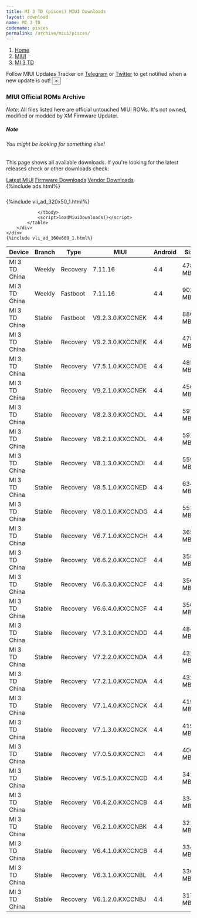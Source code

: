 ```yaml
---
title: MI 3 TD (pisces) MIUI Downloads
layout: download
name: MI 3 TD
codename: pisces
permalink: /archive/miui/pisces/
---
```

<nav aria-label="breadcrumb">
    <ol class="breadcrumb">
        <li class="breadcrumb-item"><a href="/">Home</a></li>
        <li class="breadcrumb-item"><a href="/miui/">MIUI</a></li>
        <li class="breadcrumb-item active" aria-current="page"><a href="/miui/pisces/">MI 3 TD</a></li>
    </ol>
</nav>
<div class="alert alert-primary alert-dismissible fade show" role="alert">
    Follow MIUI Updates Tracker on <a href="https://t.me/MIUIUpdatesTracker" class="alert-link">Telegram</a>
     or <a href="https://twitter.com/MiFwUpdater" class="alert-link">Twitter</a> to get notified when a new update is out!
    <button type="button" class="close" data-dismiss="alert" aria-label="Close">
        <span aria-hidden="true">&times;</span>
    </button>
</div>

### MIUI Official ROMs Archive
*Note*: All files listed here are official untouched MIUI ROMs. It's not owned, modified or modded by XM Firmware Updater.
<div class="card">
  <div class="card-body">
    <h5 class="card-title">Note</h5>
    <h6 class="card-subtitle mb-2 text-muted">You might be looking for something else!</h6>
    <p class="card-text">This page shows all available downloads.
     If you're looking for the latest releases check or other downloads check:</p>
    <a href="/miui/pisces/" class="card-link">Latest MIUI</a>
    <a href="/firmware/pisces/" class="card-link">Firmware Downloads</a>
    <a href="/vendor/pisces/" class="card-link">Vendor Downloads</a>
  </div>
</div>
{%include ads.html%}
<div class="row justify-content-center">
    <div class="col-10">
        <div class="table-responsive-md" style="margin-top: 25px;">
            {%include vli_ad_320x50_1.html%}
            <table id="miui" class="display dt-responsive nowrap compact table table-striped table-hover table-sm">
                <thead class="thead-dark">
                    <tr>
                        <th data-ref="device">Device</th>
                        <th data-ref="branch">Branch</th>
                        <th data-ref="type">Type</th>
                        <th data-ref="miui">MIUI</th>
                        <th data-ref="android">Android</th>
                        <th data-ref="size">Size</th>
                        <th data-ref="size">Date</th>
                        <th data-ref="link">Link</th>
                    </tr>
                </thead>
                <tbody>
                <tr><td>MI 3 TD China</td><td>Weekly</td><td>Recovery</td><td>7.11.16</td><td>4.4</td><td>478.4 MB</td><td>2018-09-07</td><td><a href="/miui/pisces/weekly/7.11.16/">Download</a></td></tr>
<tr><td>MI 3 TD China</td><td>Weekly</td><td>Fastboot</td><td>7.11.16</td><td>4.4</td><td>902.8 MB</td><td>2018-09-07</td><td><a href="/miui/pisces/weekly/7.11.16/">Download</a></td></tr>
<tr><td>MI 3 TD China</td><td>Stable</td><td>Fastboot</td><td>V9.2.3.0.KXCCNEK</td><td>4.4</td><td>880.8 MB</td><td>2018-09-07</td><td><a href="/miui/pisces/stable/V9.2.3.0.KXCCNEK/">Download</a></td></tr>
<tr><td>MI 3 TD China</td><td>Stable</td><td>Recovery</td><td>V9.2.3.0.KXCCNEK</td><td>4.4</td><td>478.3 MB</td><td>2018-09-07</td><td><a href="/miui/pisces/stable/V9.2.3.0.KXCCNEK/">Download</a></td></tr>
<tr><td>MI 3 TD China</td><td>Stable</td><td>Recovery</td><td>V7.5.1.0.KXCCNDE</td><td>4.4</td><td>485.9 MB</td><td>2018-08-03</td><td><a href="/miui/pisces/stable/V7.5.1.0.KXCCNDE/">Download</a></td></tr>
<tr><td>MI 3 TD China</td><td>Stable</td><td>Recovery</td><td>V9.2.1.0.KXCCNEK</td><td>4.4</td><td>456.1 MB</td><td>2017-12-20</td><td><a href="/miui/pisces/stable/V9.2.1.0.KXCCNEK/">Download</a></td></tr>
<tr><td>MI 3 TD China</td><td>Stable</td><td>Recovery</td><td>V8.2.3.0.KXCCNDL</td><td>4.4</td><td>591.5 MB</td><td>2017-03-07</td><td><a href="/miui/pisces/stable/V8.2.3.0.KXCCNDL/">Download</a></td></tr>
<tr><td>MI 3 TD China</td><td>Stable</td><td>Recovery</td><td>V8.2.1.0.KXCCNDL</td><td>4.4</td><td>591.4 MB</td><td>2017-01-10</td><td><a href="/miui/pisces/stable/V8.2.1.0.KXCCNDL/">Download</a></td></tr>
<tr><td>MI 3 TD China</td><td>Stable</td><td>Recovery</td><td>V8.1.3.0.KXCCNDI</td><td>4.4</td><td>559.9 MB</td><td>2016-11-07</td><td><a href="/miui/pisces/stable/V8.1.3.0.KXCCNDI/">Download</a></td></tr>
<tr><td>MI 3 TD China</td><td>Stable</td><td>Recovery</td><td>V8.5.1.0.KXCCNED</td><td>4.4</td><td>634.3 MB</td><td>2017-09-06</td><td><a href="/miui/pisces/stable/V8.5.1.0.KXCCNED/">Download</a></td></tr>
<tr><td>MI 3 TD China</td><td>Stable</td><td>Recovery</td><td>V8.0.1.0.KXCCNDG</td><td>4.4</td><td>551.5 MB</td><td>2016-08-23</td><td><a href="/miui/pisces/stable/V8.0.1.0.KXCCNDG/">Download</a></td></tr>
<tr><td>MI 3 TD China</td><td>Stable</td><td>Recovery</td><td>V6.7.1.0.KXCCNCH</td><td>4.4</td><td>365.8 MB</td><td>2016-08-23</td><td><a href="/miui/pisces/stable/V6.7.1.0.KXCCNCH/">Download</a></td></tr>
<tr><td>MI 3 TD China</td><td>Stable</td><td>Recovery</td><td>V6.6.2.0.KXCCNCF</td><td>4.4</td><td>355.6 MB</td><td>2016-08-23</td><td><a href="/miui/pisces/stable/V6.6.2.0.KXCCNCF/">Download</a></td></tr>
<tr><td>MI 3 TD China</td><td>Stable</td><td>Recovery</td><td>V6.6.3.0.KXCCNCF</td><td>4.4</td><td>356.5 MB</td><td>2016-08-23</td><td><a href="/miui/pisces/stable/V6.6.3.0.KXCCNCF/">Download</a></td></tr>
<tr><td>MI 3 TD China</td><td>Stable</td><td>Recovery</td><td>V6.6.4.0.KXCCNCF</td><td>4.4</td><td>356.5 MB</td><td>2016-08-23</td><td><a href="/miui/pisces/stable/V6.6.4.0.KXCCNCF/">Download</a></td></tr>
<tr><td>MI 3 TD China</td><td>Stable</td><td>Recovery</td><td>V7.3.1.0.KXCCNDD</td><td>4.4</td><td>484.2 MB</td><td>2016-04-18</td><td><a href="/miui/pisces/stable/V7.3.1.0.KXCCNDD/">Download</a></td></tr>
<tr><td>MI 3 TD China</td><td>Stable</td><td>Recovery</td><td>V7.2.2.0.KXCCNDA</td><td>4.4</td><td>432.2 MB</td><td>2016-03-02</td><td><a href="/miui/pisces/stable/V7.2.2.0.KXCCNDA/">Download</a></td></tr>
<tr><td>MI 3 TD China</td><td>Stable</td><td>Recovery</td><td>V7.2.1.0.KXCCNDA</td><td>4.4</td><td>432.2 MB</td><td>2016-02-22</td><td><a href="/miui/pisces/stable/V7.2.1.0.KXCCNDA/">Download</a></td></tr>
<tr><td>MI 3 TD China</td><td>Stable</td><td>Recovery</td><td>V7.1.4.0.KXCCNCK</td><td>4.4</td><td>419.9 MB</td><td>2016-01-25</td><td><a href="/miui/pisces/stable/V7.1.4.0.KXCCNCK/">Download</a></td></tr>
<tr><td>MI 3 TD China</td><td>Stable</td><td>Recovery</td><td>V7.1.3.0.KXCCNCK</td><td>4.4</td><td>419.9 MB</td><td>2015-12-18</td><td><a href="/miui/pisces/stable/V7.1.3.0.KXCCNCK/">Download</a></td></tr>
<tr><td>MI 3 TD China</td><td>Stable</td><td>Recovery</td><td>V7.0.5.0.KXCCNCI</td><td>4.4</td><td>406.1 MB</td><td>2015-10-26</td><td><a href="/miui/pisces/stable/V7.0.5.0.KXCCNCI/">Download</a></td></tr>
<tr><td>MI 3 TD China</td><td>Stable</td><td>Recovery</td><td>V6.5.1.0.KXCCNCD</td><td>4.4</td><td>341.8 MB</td><td>2015-05-15</td><td><a href="/miui/pisces/stable/V6.5.1.0.KXCCNCD/">Download</a></td></tr>
<tr><td>MI 3 TD China</td><td>Stable</td><td>Recovery</td><td>V6.4.2.0.KXCCNCB</td><td>4.4</td><td>334.7 MB</td><td>2015-04-10</td><td><a href="/miui/pisces/stable/V6.4.2.0.KXCCNCB/">Download</a></td></tr>
<tr><td>MI 3 TD China</td><td>Stable</td><td>Recovery</td><td>V6.2.1.0.KXCCNBK</td><td>4.4</td><td>321.3 MB</td><td>2015-03-30</td><td><a href="/miui/pisces/stable/V6.2.1.0.KXCCNBK/">Download</a></td></tr>
<tr><td>MI 3 TD China</td><td>Stable</td><td>Recovery</td><td>V6.4.1.0.KXCCNCB</td><td>4.4</td><td>334.7 MB</td><td>2015-03-28</td><td><a href="/miui/pisces/stable/V6.4.1.0.KXCCNCB/">Download</a></td></tr>
<tr><td>MI 3 TD China</td><td>Stable</td><td>Recovery</td><td>V6.3.1.0.KXCCNBL</td><td>4.4</td><td>330.0 MB</td><td>2015-03-27</td><td><a href="/miui/pisces/stable/V6.3.1.0.KXCCNBL/">Download</a></td></tr>
<tr><td>MI 3 TD China</td><td>Stable</td><td>Recovery</td><td>V6.1.2.0.KXCCNBJ</td><td>4.4</td><td>317.6 MB</td><td>2015-03-27</td><td><a href="/miui/pisces/stable/V6.1.2.0.KXCCNBJ/">Download</a></td></tr>

                </tbody>
                <script>loadMiuiDownloads()</script>
            </table>
        </div>
    </div>
    {%include vli_ad_160x600_1.html%}
</div>
